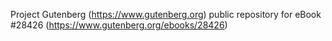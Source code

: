 Project Gutenberg (https://www.gutenberg.org) public repository for eBook #28426 (https://www.gutenberg.org/ebooks/28426)
